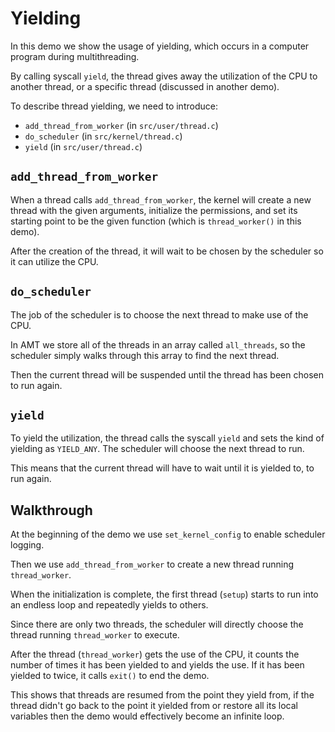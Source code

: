 # Yielding

In this demo we show the usage of yielding, which occurs in a computer program during multithreading.

By calling syscall `yield`, the thread gives away the utilization of the CPU to another thread, or a specific thread (discussed in another demo).

To describe thread yielding, we need to introduce:

* `add_thread_from_worker` (in `src/user/thread.c`)
* `do_scheduler` (in `src/kernel/thread.c`)
* `yield` (in `src/user/thread.c`)

## `add_thread_from_worker`

When a thread calls `add_thread_from_worker`, the kernel will create a new thread with the given arguments, initialize the permissions, and set its starting point to be the given function (which is `thread_worker()` in this demo).

After the creation of the thread, it will wait to be chosen by the scheduler so it can utilize the CPU.

## `do_scheduler`

The job of the scheduler is to choose the next thread to make use of the CPU.

In AMT we store all of the threads in an array called `all_threads`, so the scheduler simply walks through this array to find the next thread.

Then the current thread will be suspended until the thread has been chosen to run again.

## `yield`

To yield the utilization, the thread calls the syscall `yield` and sets the kind of yielding as `YIELD_ANY`. The scheduler will choose the next thread to run.

This means that the current thread will have to wait until it is yielded to, to run again.

## Walkthrough

At the beginning of the demo we use `set_kernel_config` to enable scheduler logging.

Then we use `add_thread_from_worker` to create a new thread running `thread_worker`.

When the initialization is complete, the first thread (`setup`) starts to run into an endless loop and repeatedly yields to others.

Since there are only two threads, the scheduler will directly choose the thread running `thread_worker` to execute.

After the thread (`thread_worker`) gets the use of the CPU, it counts the number of times it has been yielded to and yields the use. If it has been yielded to twice, it calls `exit()` to end the demo.

This shows that threads are resumed from the point they yield from, if the thread didn't go back to the point it yielded from or restore all its local variables then the demo would effectively become an infinite loop.
